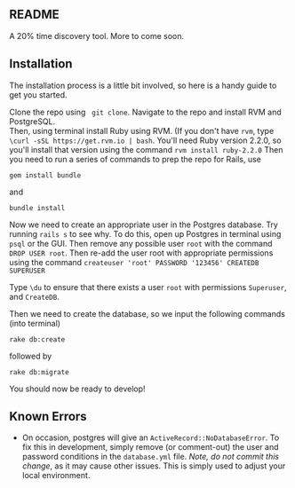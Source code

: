 ## README

A 20% time discovery tool. More to come soon.

## Installation

The installation process is a little bit involved, so here is a handy guide to get you started.

Clone the repo using ``` git clone```.
Navigate to the repo and install RVM and PostgreSQL.  
Then, using terminal install Ruby using RVM.  (If you don't have `rvm`, type ```\curl -sSL https://get.rvm.io | bash```. You'll need Ruby version 2.2.0, so you'll install that version using the command ```rvm install ruby-2.2.0```
Then you need to run a series of commands to prep the repo for Rails, use 
```
gem install bundle
```
and
```
bundle install
```

Now we need to create an appropriate user in the Postgres database. Try running ```rails s``` to see why.  To do this, open up Postgres in terminal using ```psql``` or the GUI. Then remove any possible user ```root``` with the command ```DROP USER root```.  Then re-add the user root with appropriate permissions using the command 
```createuser 'root' PASSWORD '123456' CREATEDB SUPERUSER```

Type ```\du``` to ensure that there exists a user ```root``` with permissions ```Superuser```, and ```CreateDB```.

Then we need to create the database, so we input the following commands (into terminal)

```
rake db:create
```
followed by 
```
rake db:migrate
```

You should now be ready to develop!

## Known Errors

* On occasion, postgres will give an ```ActiveRecord::NoDatabaseError```.  To fix this in development, simply remove (or comment-out) the user and password conditions in the ```database.yml``` file. *Note, do not commit this change*, as it may cause other issues.  This is simply used to adjust your local environment.
